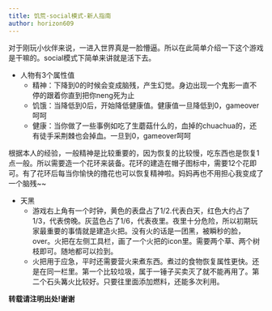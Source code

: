 ```yaml
---
title: 饥荒-social模式-新人指南
author: horizon609
---
```


对于刚玩小伙伴来说，一进入世界真是一脸懵逼。所以在此简单介绍一下这个游戏是干嘛的。social模式下简单来讲就是活下去。

*   人物有3个属性值
    -   精神：下降到0的时候会变成脑残，产生幻觉。身边出现一个鬼影一直不停的跟着你直到把你neng死为止
    -   饥饿：当降低到0后，开始降低健康值。健康值一旦降低到0，gameover呵呵
    -   健康：当你做了一些事例如吃了生蘑菇什么的，血掉的chuachua的，还有徒手采荆棘也会掉血。一旦到0，gameover呵呵

根据本人的经验，一般精神是比较重要的，因为恢复的比较慢，吃东西也是恢复1点一般。所以需要造一个花环来装备。花环的建造在帽子图标中，需要12个花即可。有了花环后每当你愉快的撸花也可以恢复精神啦。妈妈再也不用担心我变成了一个脑残~~
    
*   天黑
    -   游戏右上角有一个时钟，黄色的表盘占了1/2.代表白天，红色大约占了1/3，代表傍晚。灰蓝色占了1/6，代表夜里。夜里十分危险，所以初期玩家最重要的事情就是建造火把。没有火的话是一团黑，被瞬秒的脸，over。火把在左侧工具栏，画了一个火把的icon里。需要两个草、两个树枝即可。随地都可以捡到。
    -   火把用于应急，平时还需要营火来煮东西。煮过的食物恢复属性更快。还是在同一栏里。第一个比较垃圾，属于一锤子买卖灭了就不能再用了。第二个石头篝火比较好。只要往里面添加燃料，还能多次利用。


**转载请注明出处!谢谢**
